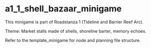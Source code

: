 # a1_1_shell_bazaar_minigame

This minigame is part of Roadstanza 1 (Tideline and Barrier Reef Arc).

Theme: Market stalls made of shells, shoreline barter, memory echoes.

Refer to the template_minigame for node and planning file structure.
